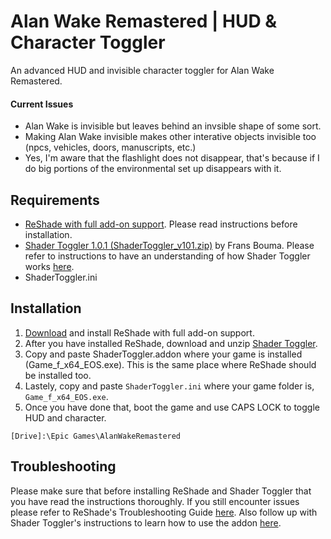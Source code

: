 # Alan Wake Remastered | HUD & Character Toggler
An advanced HUD and invisible character toggler for Alan Wake Remastered. 

#### Current Issues
- Alan Wake is invisible but leaves behind an invsible shape of some sort.
- Making Alan Wake invisible makes other interative objects invisible too (npcs, vehicles, doors, manuscripts, etc.)
- Yes, I'm aware that the flashlight does not disappear, that's because if I do big portions of the environmental set up disappears with it.

Requirements
------
- <a href="https://reshade.me/">ReShade with full add-on support</a>. Please read instructions before installation.
- <a href="https://github.com/FransBouma/ShaderToggler/releases/tag/1.0.1">Shader Toggler 1.0.1 (ShaderToggler_v101.zip)</a> by Frans Bouma. Please refer to instructions to have an understanding of how Shader Toggler works <a href="https://github.com/FransBouma/ShaderToggler">here</a>.
- ShaderToggler.ini

Installation
------
1. <a href="http://reshade.me/">Download</a> and install ReShade with full add-on support.
2. After you have installed ReShade, download and unzip <a href="https://github.com/FransBouma/ShaderToggler/releases/tag/1.0.1">Shader Toggler</a>.
3. Copy and paste ShaderToggler.addon where your game is installed (Game_f_x64_EOS.exe). This is the same place where ReShade should be installed too.
4. Lastely, copy and paste `ShaderToggler.ini` where your game folder is, `Game_f_x64_EOS.exe`.
5. Once you have done that, boot the game and use CAPS LOCK to toggle HUD and character.

`[Drive]:\Epic Games\AlanWakeRemastered`

Troubleshooting
------
Please make sure that before installing ReShade and Shader Toggler that you have read the instructions thoroughly. If you still encounter issues please refer to ReShade's Troubleshooting Guide <a href="https://reshade.me/forum/troubleshooting">here</a>. Also follow up with Shader Toggler's instructions to learn how to use the addon <a href="https://github.com/FransBouma/ShaderToggler">here</a>.
